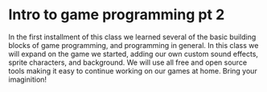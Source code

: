 # Intro to game programming pt 2

In the first installment of this class we learned several of the basic building blocks of game programming, and programming in general.
In this class we will expand on the game we started, adding our own custom sound effects, sprite characters, and background.
We will use all free and open source tools making it easy to continue working on our games at home. Bring your imaginition!
